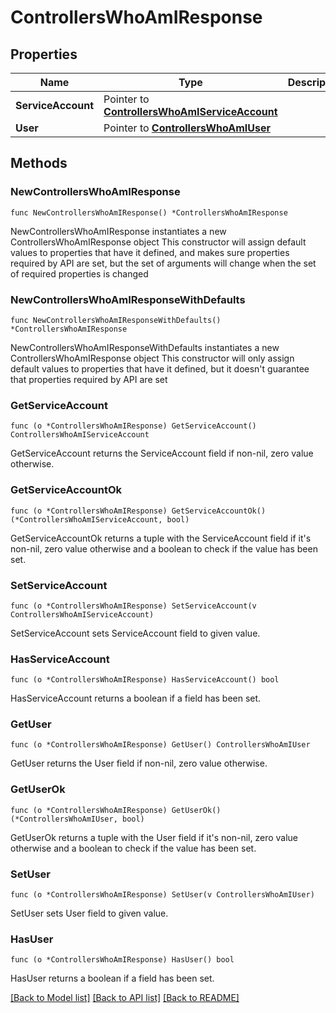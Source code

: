 # ControllersWhoAmIResponse

## Properties

Name | Type | Description | Notes
------------ | ------------- | ------------- | -------------
**ServiceAccount** | Pointer to [**ControllersWhoAmIServiceAccount**](ControllersWhoAmIServiceAccount.md) |  | [optional] 
**User** | Pointer to [**ControllersWhoAmIUser**](ControllersWhoAmIUser.md) |  | [optional] 

## Methods

### NewControllersWhoAmIResponse

`func NewControllersWhoAmIResponse() *ControllersWhoAmIResponse`

NewControllersWhoAmIResponse instantiates a new ControllersWhoAmIResponse object
This constructor will assign default values to properties that have it defined,
and makes sure properties required by API are set, but the set of arguments
will change when the set of required properties is changed

### NewControllersWhoAmIResponseWithDefaults

`func NewControllersWhoAmIResponseWithDefaults() *ControllersWhoAmIResponse`

NewControllersWhoAmIResponseWithDefaults instantiates a new ControllersWhoAmIResponse object
This constructor will only assign default values to properties that have it defined,
but it doesn't guarantee that properties required by API are set

### GetServiceAccount

`func (o *ControllersWhoAmIResponse) GetServiceAccount() ControllersWhoAmIServiceAccount`

GetServiceAccount returns the ServiceAccount field if non-nil, zero value otherwise.

### GetServiceAccountOk

`func (o *ControllersWhoAmIResponse) GetServiceAccountOk() (*ControllersWhoAmIServiceAccount, bool)`

GetServiceAccountOk returns a tuple with the ServiceAccount field if it's non-nil, zero value otherwise
and a boolean to check if the value has been set.

### SetServiceAccount

`func (o *ControllersWhoAmIResponse) SetServiceAccount(v ControllersWhoAmIServiceAccount)`

SetServiceAccount sets ServiceAccount field to given value.

### HasServiceAccount

`func (o *ControllersWhoAmIResponse) HasServiceAccount() bool`

HasServiceAccount returns a boolean if a field has been set.

### GetUser

`func (o *ControllersWhoAmIResponse) GetUser() ControllersWhoAmIUser`

GetUser returns the User field if non-nil, zero value otherwise.

### GetUserOk

`func (o *ControllersWhoAmIResponse) GetUserOk() (*ControllersWhoAmIUser, bool)`

GetUserOk returns a tuple with the User field if it's non-nil, zero value otherwise
and a boolean to check if the value has been set.

### SetUser

`func (o *ControllersWhoAmIResponse) SetUser(v ControllersWhoAmIUser)`

SetUser sets User field to given value.

### HasUser

`func (o *ControllersWhoAmIResponse) HasUser() bool`

HasUser returns a boolean if a field has been set.


[[Back to Model list]](../README.md#documentation-for-models) [[Back to API list]](../README.md#documentation-for-api-endpoints) [[Back to README]](../README.md)


